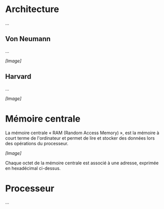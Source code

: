 # Architecture

...

## Von Neumann

...

*[Image]*

## Harvard

...

*[Image]*

# Mémoire centrale

La mémoire centrale « RAM (Random Access Memory) », est la mémoire à court terme de l'ordinateur et permet de lire et stocker des données lors des opérations du processeur.

*[Image]*

Chaque octet de la mémoire centrale est associé à une adresse, exprimée en hexadécimal ci-dessus.

# Processeur

...
